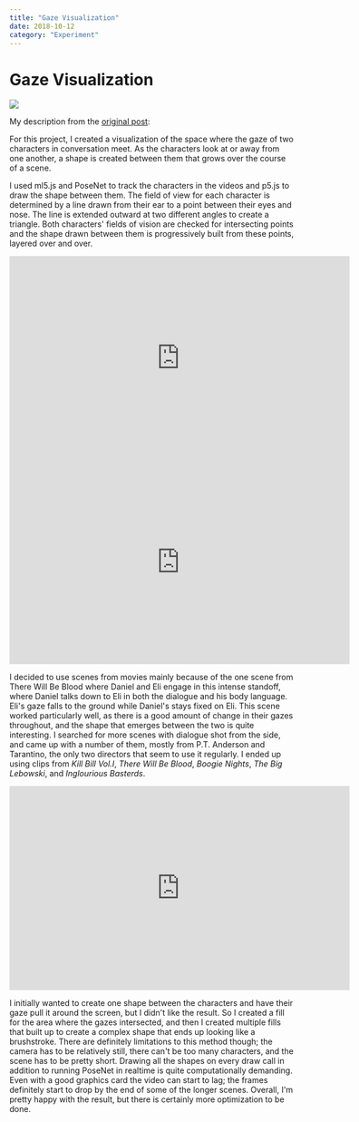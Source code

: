 ```yaml
---
title: "Gaze Visualization"
date: 2018-10-12
category: "Experiment"
---
```


# Gaze Visualization

![](/static/images/gaze-visualization/edit-5.gif)

My description from the [original post](http://cmuems.com/2018/60212f/chromsan/10/12/chromsan-body/):

For this project, I created a visualization of the space where the gaze of two characters in conversation meet. As the characters look at or away from one another, a shape is created between them that grows over the course of a scene.

I used ml5.js and PoseNet to track the characters in the videos and p5.js to draw the shape between them. The field of view for each character is determined by a line drawn from their ear to a point between their eyes and nose. The line is extended outward at two different angles to create a triangle. Both characters' fields of vision are checked for intersecting points and the shape drawn between them is progressively built from these points, layered over and over.

<iframe src="https://player.vimeo.com/video/294702146" width="600" height="360" frameborder="0" allow="autoplay; fullscreen" allowfullscreen></iframe>

<iframe src="https://player.vimeo.com/video/294701280" width="600" height="360" frameborder="0" allow="autoplay; fullscreen" allowfullscreen></iframe>

I decided to use scenes from movies mainly because of the one scene from There Will Be Blood where Daniel and Eli engage in this intense standoff, where Daniel talks down to Eli in both the dialogue and his body language. Eli's gaze falls to the ground while Daniel's stays fixed on Eli. This scene worked particularly well, as there is a good amount of change in their gazes throughout, and the shape that emerges between the two is quite interesting. I searched for more scenes with dialogue shot from the side, and came up with a number of them, mostly from P.T. Anderson and Tarantino, the only two directors that seem to use it regularly. I ended up using clips from *Kill Bill Vol.I*, *There Will Be Blood*, *Boogie Nights*, *The Big Lebowski*, and *Inglourious Basterds*.

<iframe src="https://player.vimeo.com/video/294702122" width="600" height="360" frameborder="0" allow="autoplay; fullscreen" allowfullscreen></iframe>

I initially wanted to create one shape between the characters and have their gaze pull it around the screen, but I didn't like the result. So I created a fill for the area where the gazes intersected, and then I created multiple fills that built up to create a complex shape that ends up looking like a brushstroke. There are definitely limitations to this method though; the camera has to be relatively still, there can't be too many characters, and the scene has to be pretty short. Drawing all the shapes on every draw call in addition to running PoseNet in realtime is quite computationally demanding. Even with a good graphics card the video can start to lag; the frames definitely start to drop by the end of some of the longer scenes. Overall, I'm pretty happy with the result, but there is certainly more optimization to be done.
